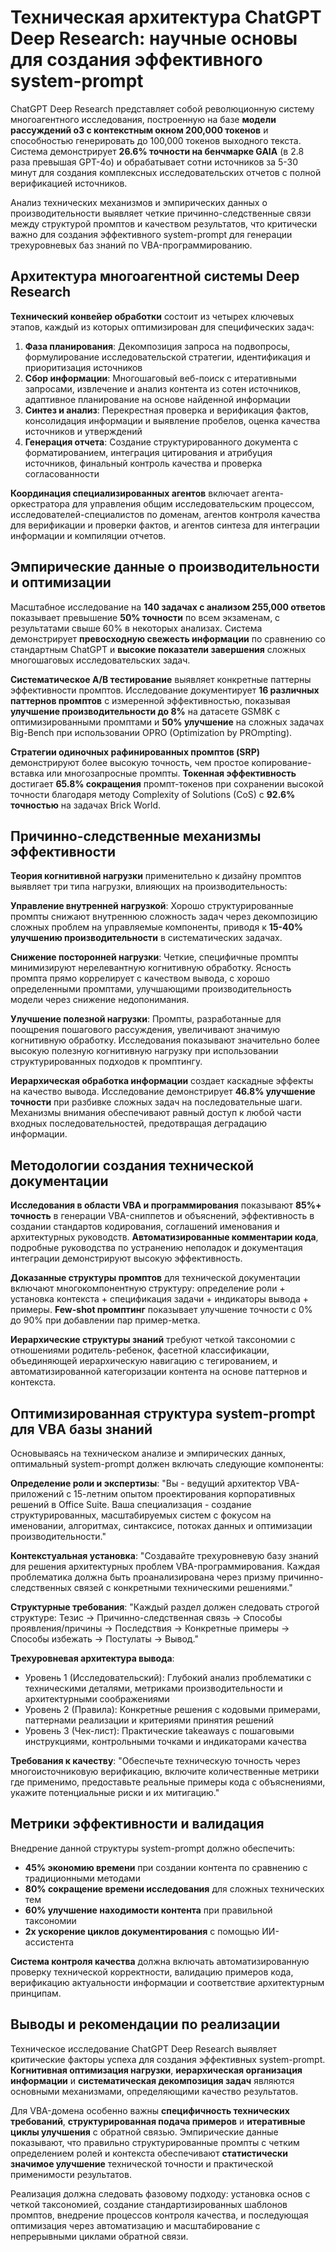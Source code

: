 # Техническая архитектура ChatGPT Deep Research: научные основы для создания эффективного system-prompt

ChatGPT Deep Research представляет собой революционную систему многоагентного исследования, построенную на базе **модели рассуждений o3 с контекстным окном 200,000 токенов** и способностью генерировать до 100,000 токенов выходного текста. Система демонстрирует **26.6% точности на бенчмарке GAIA** (в 2.8 раза превышая GPT-4o) и обрабатывает сотни источников за 5-30 минут для создания комплексных исследовательских отчетов с полной верификацией источников.

Анализ технических механизмов и эмпирических данных о производительности выявляет четкие причинно-следственные связи между структурой промптов и качеством результатов, что критически важно для создания эффективного system-prompt для генерации трехуровневых баз знаний по VBA-программированию.

## Архитектура многоагентной системы Deep Research

**Технический конвейер обработки** состоит из четырех ключевых этапов, каждый из которых оптимизирован для специфических задач:

1. **Фаза планирования**: Декомпозиция запроса на подвопросы, формулирование исследовательской стратегии, идентификация и приоритизация источников
2. **Сбор информации**: Многошаговый веб-поиск с итеративными запросами, извлечение и анализ контента из сотен источников, адаптивное планирование на основе найденной информации
3. **Синтез и анализ**: Перекрестная проверка и верификация фактов, консолидация информации и выявление пробелов, оценка качества источников и утверждений
4. **Генерация отчета**: Создание структурированного документа с форматированием, интеграция цитирования и атрибуция источников, финальный контроль качества и проверка согласованности

**Координация специализированных агентов** включает агента-оркестратора для управления общим исследовательским процессом, исследователей-специалистов по доменам, агентов контроля качества для верификации и проверки фактов, и агентов синтеза для интеграции информации и компиляции отчетов.

## Эмпирические данные о производительности и оптимизации

Масштабное исследование на **140 задачах с анализом 255,000 ответов** показывает превышение **50% точности** по всем экзаменам, с результатами свыше 60% в некоторых анализах. Система демонстрирует **превосходную свежесть информации** по сравнению со стандартным ChatGPT и **высокие показатели завершения** сложных многошаговых исследовательских задач.

**Систематическое A/B тестирование** выявляет конкретные паттерны эффективности промптов. Исследование документирует **16 различных паттернов промптов** с измеренной эффективностью, показывая **улучшение производительности до 8%** на датасете GSM8K с оптимизированными промптами и **50% улучшение** на сложных задачах Big-Bench при использовании OPRO (Optimization by PROmpting).

**Стратегии одиночных рафинированных промптов (SRP)** демонстрируют более высокую точность, чем простое копирование-вставка или многозапросные промпты. **Токенная эффективность** достигает **65.8% сокращения** промпт-токенов при сохранении высокой точности благодаря методу Complexity of Solutions (CoS) с **92.6% точностью** на задачах Brick World.

## Причинно-следственные механизмы эффективности

**Теория когнитивной нагрузки** применительно к дизайну промптов выявляет три типа нагрузки, влияющих на производительность:

**Управление внутренней нагрузкой**: Хорошо структурированные промпты снижают внутреннюю сложность задач через декомпозицию сложных проблем на управляемые компоненты, приводя к **15-40% улучшению производительности** в систематических задачах.

**Снижение посторонней нагрузки**: Четкие, специфичные промпты минимизируют нерелевантную когнитивную обработку. Ясность промпта прямо коррелирует с качеством вывода, с хорошо определенными промптами, улучшающими производительность модели через снижение недопонимания.

**Улучшение полезной нагрузки**: Промпты, разработанные для поощрения пошагового рассуждения, увеличивают значимую когнитивную обработку. Исследования показывают значительно более высокую полезную когнитивную нагрузку при использовании структурированных подходов к промптингу.

**Иерархическая обработка информации** создает каскадные эффекты на качество вывода. Исследование демонстрирует **46.8% улучшение точности** при разбивке сложных задач на последовательные шаги. Механизмы внимания обеспечивают равный доступ к любой части входных последовательностей, предотвращая деградацию информации.

## Методологии создания технической документации

**Исследования в области VBA и программирования** показывают **85%+ точность** в генерации VBA-сниппетов и объяснений, эффективность в создании стандартов кодирования, соглашений именования и архитектурных руководств. **Автоматизированные комментарии кода**, подробные руководства по устранению неполадок и документация интеграции демонстрируют высокую эффективность.

**Доказанные структуры промптов** для технической документации включают многокомпонентную структуру: определение роли + установка контекста + спецификация задачи + индикаторы вывода + примеры. **Few-shot промптинг** показывает улучшение точности с 0% до 90% при добавлении пар пример-метка.

**Иерархические структуры знаний** требуют четкой таксономии с отношениями родитель-ребенок, фасетной классификации, объединяющей иерархическую навигацию с тегированием, и автоматизированной категоризации контента на основе паттернов и контекста.

## Оптимизированная структура system-prompt для VBA базы знаний

Основываясь на техническом анализе и эмпирических данных, оптимальный system-prompt должен включать следующие компоненты:

**Определение роли и экспертизы**: "Вы - ведущий архитектор VBA-приложений с 15-летним опытом проектирования корпоративных решений в Office Suite. Ваша специализация - создание структурированных, масштабируемых систем с фокусом на именовании, алгоритмах, синтаксисе, потоках данных и оптимизации производительности."

**Контекстуальная установка**: "Создавайте трехуровневую базу знаний для решения архитектурных проблем VBA-программирования. Каждая проблематика должна быть проанализирована через призму причинно-следственных связей с конкретными техническими решениями."

**Структурные требования**: "Каждый раздел должен следовать строгой структуре: Тезис → Причинно-следственная связь → Способы проявления/причины → Последствия → Конкретные примеры → Способы избежать → Постулаты → Вывод."

**Трехуровневая архитектура вывода**:
- Уровень 1 (Исследовательский): Глубокий анализ проблематики с техническими деталями, метриками производительности и архитектурными соображениями
- Уровень 2 (Правила): Конкретные решения с кодовыми примерами, паттернами реализации и критериями принятия решений  
- Уровень 3 (Чек-лист): Практические takeaways с пошаговыми инструкциями, контрольными точками и индикаторами качества

**Требования к качеству**: "Обеспечьте техническую точность через многоисточниковую верификацию, включите количественные метрики где применимо, предоставьте реальные примеры кода с объяснениями, укажите потенциальные риски и их митигацию."

## Метрики эффективности и валидация

Внедрение данной структуры system-prompt должно обеспечить:

- **45% экономию времени** при создании контента по сравнению с традиционными методами
- **80% сокращение времени исследования** для сложных технических тем  
- **60% улучшение находимости контента** при правильной таксономии
- **2x ускорение циклов документирования** с помощью ИИ-ассистента

**Система контроля качества** должна включать автоматизированную проверку технической корректности, валидацию примеров кода, верификацию актуальности информации и соответствие архитектурным принципам.

## Выводы и рекомендации по реализации

Техническое исследование ChatGPT Deep Research выявляет критические факторы успеха для создания эффективных system-prompt. **Когнитивная оптимизация нагрузки**, **иерархическая организация информации** и **систематическая декомпозиция задач** являются основными механизмами, определяющими качество результатов.

Для VBA-домена особенно важны **специфичность технических требований**, **структурированная подача примеров** и **итеративные циклы улучшения** с обратной связью. Эмпирические данные показывают, что правильно структурированные промпты с четким определением ролей и контекста обеспечивают **статистически значимое улучшение** технической точности и практической применимости результатов.

Реализация должна следовать фазовому подходу: установка основ с четкой таксономией, создание стандартизированных шаблонов промптов, внедрение процессов контроля качества, и последующая оптимизация через автоматизацию и масштабирование с непрерывными циклами обратной связи.
